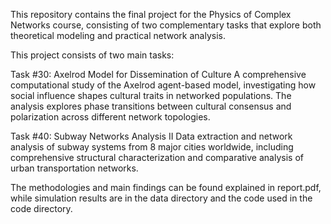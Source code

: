 This repository contains the final project for the Physics of Complex Networks course, consisting of two complementary tasks that explore both theoretical modeling and practical network analysis.

This project consists of two main tasks:

Task #30: Axelrod Model for Dissemination of Culture
A comprehensive computational study of the Axelrod agent-based model, investigating how social influence shapes cultural traits in networked populations. The analysis explores phase transitions between cultural consensus and polarization across different network topologies.

Task #40: Subway Networks Analysis II
Data extraction and network analysis of subway systems from 8 major cities worldwide, including comprehensive structural characterization and comparative analysis of urban transportation networks.

The methodologies and main findings can be found explained in report.pdf, while simulation results are in the data directory and the code used in the code directory.
